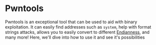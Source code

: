 # Pwntools

Pwntools is an exceptional tool that can be used to aid with binary exploitation. It can easily find addresses such as `system`, help with format strings attacks, allows you to easily convert to different [Endianness](endianness.md), and many more! Here, we'll dive into how to use it and see it's possibilities



